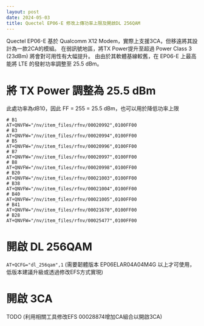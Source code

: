 ```yaml
---
layout: post
date: 2024-05-03
title: Quectel EP06-E 修改上傳功率上限及開啟DL 256QAM
---
```


Quectel EP06-E 基於 Qualcomm X12 Modem，實際上支援3CA，但移遠將其設計為一款2CA的模組。
在弱訊號地區，將TX Power提升至超過 Power Class 3 (23dBm) 將會對可用性有大幅提升。
由由於其軟體基線較舊，在 EP06-E 上最高能將 LTE 的發射功率調整至 25.5 dBm。

# 將 TX Power 調整為 25.5 dBm
此處功率為dB10，因此 FF = 255 = 25.5 dBm，也可以用於降低功率上限
```
# B1
AT+QNVFW="/nv/item_files/rfnv/00020992",0100FF00
# B3
AT+QNVFW="/nv/item_files/rfnv/00020994",0100FF00
# B5
AT+QNVFW="/nv/item_files/rfnv/00020996",0100FF00
# B7
AT+QNVFW="/nv/item_files/rfnv/00020997",0100FF00
# B8
AT+QNVFW="/nv/item_files/rfnv/00020998",0100FF00
# B20
AT+QNVFW="/nv/item_files/rfnv/00021003",0100FF00
# B38
AT+QNVFW="/nv/item_files/rfnv/00021004",0100FF00
# B40
AT+QNVFW="/nv/item_files/rfnv/00021005",0100FF00
# B41
AT+QNVFW="/nv/item_files/rfnv/00021670",0100FF00
# B28
AT+QNVFW="/nv/item_files/rfnv/00025477",0100FF00
```

# 開啟 DL 256QAM
```AT+QCFG="dl_256qam",1```
(需要韌體版本 EP06ELAR04A04M4G 以上才可使用，低版本建議升級或透過修改EFS方式實現)

# 開啟 3CA
TODO
(利用相關工具修改EFS 00028874增加CA組合以開啟3CA)

